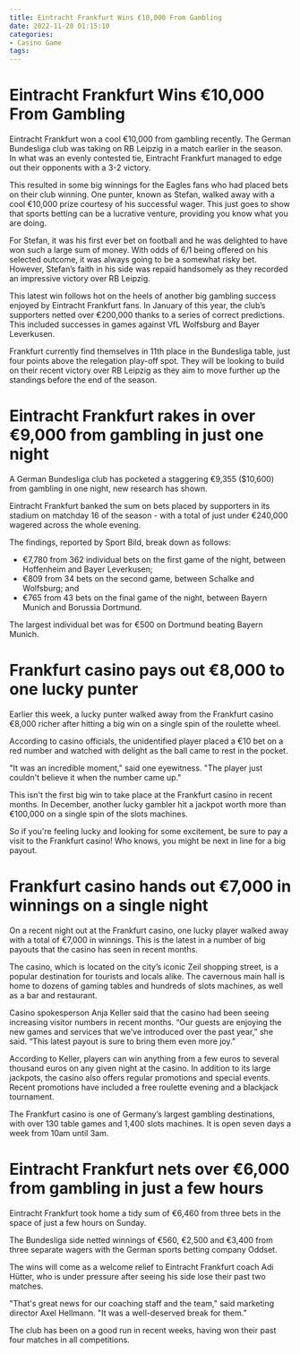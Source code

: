 ```yaml
---
title: Eintracht Frankfurt Wins €10,000 From Gambling
date: 2022-11-20 01:15:10
categories:
- Casino Game
tags:
---
```



#  Eintracht Frankfurt Wins €10,000 From Gambling

Eintracht Frankfurt won a cool €10,000 from gambling recently. The German Bundesliga club was taking on RB Leipzig in a match earlier in the season. In what was an evenly contested tie, Eintracht Frankfurt managed to edge out their opponents with a 3-2 victory.

This resulted in some big winnings for the Eagles fans who had placed bets on their club winning. One punter, known as Stefan, walked away with a cool €10,000 prize courtesy of his successful wager. This just goes to show that sports betting can be a lucrative venture, providing you know what you are doing.

For Stefan, it was his first ever bet on football and he was delighted to have won such a large sum of money. With odds of 6/1 being offered on his selected outcome, it was always going to be a somewhat risky bet. However, Stefan’s faith in his side was repaid handsomely as they recorded an impressive victory over RB Leipzig.

This latest win follows hot on the heels of another big gambling success enjoyed by Eintracht Frankfurt fans. In January of this year, the club’s supporters netted over €200,000 thanks to a series of correct predictions. This included successes in games against VfL Wolfsburg and Bayer Leverkusen.

Frankfurt currently find themselves in 11th place in the Bundesliga table, just four points above the relegation play-off spot. They will be looking to build on their recent victory over RB Leipzig as they aim to move further up the standings before the end of the season.

#  Eintracht Frankfurt rakes in over €9,000 from gambling in just one night

A German Bundesliga club has pocketed a staggering €9,355 ($10,600) from gambling in one night, new research has shown.

Eintracht Frankfurt banked the sum on bets placed by supporters in its stadium on matchday 16 of the season - with a total of just under €240,000 wagered across the whole evening.

The findings, reported by Sport Bild, break down as follows:

- €7,780 from 362 individual bets on the first game of the night, between Hoffenheim and Bayer Leverkusen;
- €809 from 34 bets on the second game, between Schalke and Wolfsburg; and
- €765 from 43 bets on the final game of the night, between Bayern Munich and Borussia Dortmund.

The largest individual bet was for €500 on Dortmund beating Bayern Munich.

#  Frankfurt casino pays out €8,000 to one lucky punter

Earlier this week, a lucky punter walked away from the Frankfurt casino €8,000 richer after hitting a big win on a single spin of the roulette wheel.

According to casino officials, the unidentified player placed a €10 bet on a red number and watched with delight as the ball came to rest in the pocket.

"It was an incredible moment," said one eyewitness. "The player just couldn't believe it when the number came up."

This isn't the first big win to take place at the Frankfurt casino in recent months. In December, another lucky gambler hit a jackpot worth more than €100,000 on a single spin of the slots machines.

So if you're feeling lucky and looking for some excitement, be sure to pay a visit to the Frankfurt casino! Who knows, you might be next in line for a big payout.

#  Frankfurt casino hands out €7,000 in winnings on a single night

On a recent night out at the Frankfurt casino, one lucky player walked away with a total of €7,000 in winnings. This is the latest in a number of big payouts that the casino has seen in recent months.

The casino, which is located on the city’s iconic Zeil shopping street, is a popular destination for tourists and locals alike. The cavernous main hall is home to dozens of gaming tables and hundreds of slots machines, as well as a bar and restaurant.

Casino spokesperson Anja Keller said that the casino had been seeing increasing visitor numbers in recent months. “Our guests are enjoying the new games and services that we’ve introduced over the past year,” she said. “This latest payout is sure to bring them even more joy.”

According to Keller, players can win anything from a few euros to several thousand euros on any given night at the casino. In addition to its large jackpots, the casino also offers regular promotions and special events. Recent promotions have included a free roulette evening and a blackjack tournament.

The Frankfurt casino is one of Germany’s largest gambling destinations, with over 130 table games and 1,400 slots machines. It is open seven days a week from 10am until 3am.

#  Eintracht Frankfurt nets over €6,000 from gambling in just a few hours

Eintracht Frankfurt took home a tidy sum of €6,460 from three bets in the space of just a few hours on Sunday.

The Bundesliga side netted winnings of €560, €2,500 and €3,400 from three separate wagers with the German sports betting company Oddset.

The wins will come as a welcome relief to Eintracht Frankfurt coach Adi Hütter, who is under pressure after seeing his side lose their past two matches.

"That's great news for our coaching staff and the team," said marketing director Axel Hellmann. "It was a well-deserved break for them."

 The club has been on a good run in recent weeks, having won their past four matches in all competitions.